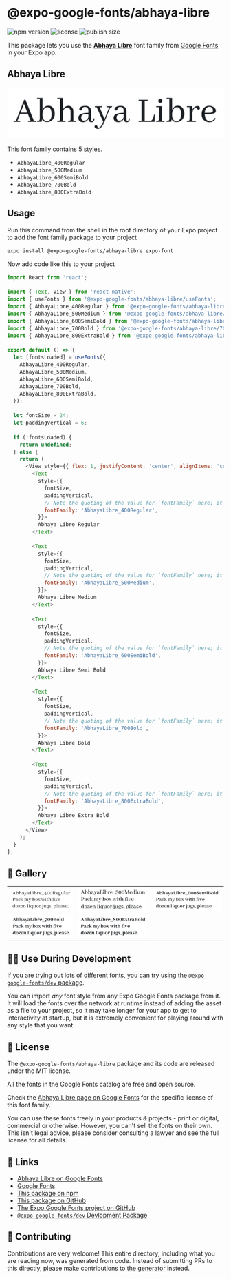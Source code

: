 # @expo-google-fonts/abhaya-libre

![npm version](https://flat.badgen.net/npm/v/@expo-google-fonts/abhaya-libre)
![license](https://flat.badgen.net/github/license/expo/google-fonts)
![publish size](https://flat.badgen.net/packagephobia/install/@expo-google-fonts/abhaya-libre)

This package lets you use the [**Abhaya Libre**](https://fonts.google.com/specimen/Abhaya+Libre) font family from [Google Fonts](https://fonts.google.com/) in your Expo app.

## Abhaya Libre

![Abhaya Libre](./font-family.png)

This font family contains [5 styles](#-gallery).

- `AbhayaLibre_400Regular`
- `AbhayaLibre_500Medium`
- `AbhayaLibre_600SemiBold`
- `AbhayaLibre_700Bold`
- `AbhayaLibre_800ExtraBold`

## Usage

Run this command from the shell in the root directory of your Expo project to add the font family package to your project
```sh
expo install @expo-google-fonts/abhaya-libre expo-font
```

Now add code like this to your project
```js
import React from 'react';

import { Text, View } from 'react-native';
import { useFonts } from '@expo-google-fonts/abhaya-libre/useFonts';
import { AbhayaLibre_400Regular } from '@expo-google-fonts/abhaya-libre/400Regular';
import { AbhayaLibre_500Medium } from '@expo-google-fonts/abhaya-libre/500Medium';
import { AbhayaLibre_600SemiBold } from '@expo-google-fonts/abhaya-libre/600SemiBold';
import { AbhayaLibre_700Bold } from '@expo-google-fonts/abhaya-libre/700Bold';
import { AbhayaLibre_800ExtraBold } from '@expo-google-fonts/abhaya-libre/800ExtraBold';

export default () => {
  let [fontsLoaded] = useFonts({
    AbhayaLibre_400Regular,
    AbhayaLibre_500Medium,
    AbhayaLibre_600SemiBold,
    AbhayaLibre_700Bold,
    AbhayaLibre_800ExtraBold,
  });

  let fontSize = 24;
  let paddingVertical = 6;

  if (!fontsLoaded) {
    return undefined;
  } else {
    return (
      <View style={{ flex: 1, justifyContent: 'center', alignItems: 'center' }}>
        <Text
          style={{
            fontSize,
            paddingVertical,
            // Note the quoting of the value for `fontFamily` here; it expects a string!
            fontFamily: 'AbhayaLibre_400Regular',
          }}>
          Abhaya Libre Regular
        </Text>

        <Text
          style={{
            fontSize,
            paddingVertical,
            // Note the quoting of the value for `fontFamily` here; it expects a string!
            fontFamily: 'AbhayaLibre_500Medium',
          }}>
          Abhaya Libre Medium
        </Text>

        <Text
          style={{
            fontSize,
            paddingVertical,
            // Note the quoting of the value for `fontFamily` here; it expects a string!
            fontFamily: 'AbhayaLibre_600SemiBold',
          }}>
          Abhaya Libre Semi Bold
        </Text>

        <Text
          style={{
            fontSize,
            paddingVertical,
            // Note the quoting of the value for `fontFamily` here; it expects a string!
            fontFamily: 'AbhayaLibre_700Bold',
          }}>
          Abhaya Libre Bold
        </Text>

        <Text
          style={{
            fontSize,
            paddingVertical,
            // Note the quoting of the value for `fontFamily` here; it expects a string!
            fontFamily: 'AbhayaLibre_800ExtraBold',
          }}>
          Abhaya Libre Extra Bold
        </Text>
      </View>
    );
  }
};

```

## 🔡 Gallery


||||
|-|-|-|
|![AbhayaLibre_400Regular](.//400Regular/AbhayaLibre_400Regular.ttf.png)|![AbhayaLibre_500Medium](.//500Medium/AbhayaLibre_500Medium.ttf.png)|![AbhayaLibre_600SemiBold](.//600SemiBold/AbhayaLibre_600SemiBold.ttf.png)||
|![AbhayaLibre_700Bold](.//700Bold/AbhayaLibre_700Bold.ttf.png)|![AbhayaLibre_800ExtraBold](.//800ExtraBold/AbhayaLibre_800ExtraBold.ttf.png)|||


## 👩‍💻 Use During Development

If you are trying out lots of different fonts, you can try using the [`@expo-google-fonts/dev` package](https://github.com/freeboub/google-fonts/tree/master/font-packages/dev#readme).

You can import *any* font style from any Expo Google Fonts package from it. It will load the fonts
over the network at runtime instead of adding the asset as a file to your project, so it may take longer
for your app to get to interactivity at startup, but it is extremely convenient
for playing around with any style that you want.

## 📖 License

The `@expo-google-fonts/abhaya-libre` package and its code are released under the MIT license.

All the fonts in the Google Fonts catalog are free and open source.

Check the [Abhaya Libre page on Google Fonts](https://fonts.google.com/specimen/Abhaya+Libre) for the specific license of this font family.

You can use these fonts freely in your products & projects - print or digital, commercial or otherwise. However, you can't sell the fonts on their own. This isn't legal advice, please consider consulting a lawyer and see the full license for all details.

## 🔗 Links

- [Abhaya Libre on Google Fonts](https://fonts.google.com/specimen/Abhaya+Libre)
- [Google Fonts](https://fonts.google.com/)
- [This package on npm](https://www.npmjs.com/package/@expo-google-fonts/abhaya-libre)
- [This package on GitHub](https://github.com/freeboub/google-fonts/tree/master/font-packages/abhaya-libre)
- [The Expo Google Fonts project on GitHub](https://github.com/freeboub/google-fonts)
- [`@expo-google-fonts/dev` Devlopment Package](https://github.com/freeboub/google-fonts/tree/master/font-packages/dev)

## 🤝 Contributing

Contributions are very welcome! This entire directory, including what you are reading now, was generated from code. Instead of submitting PRs to this directly, please make contributions to [the generator](https://github.com/freeboub/google-fonts/tree/master/packages/generator) instead.
